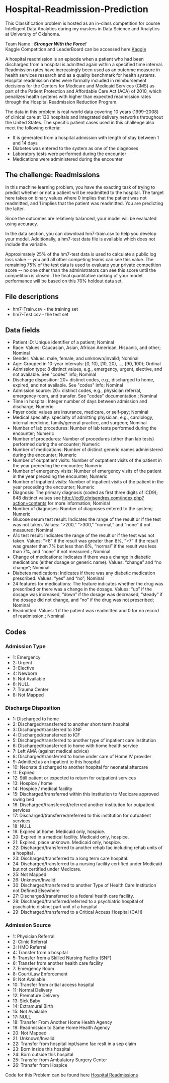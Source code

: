 # Hospital-Readmission-Prediction

This Classification problem is hosted as an in-class competition for course Intelligent Data Analytics during my masters in Data Science and Analytics at University of Oklahoma.

Team Name : **_Stronger With the Force!_**\
Kaggle Competition and LeaderBoard can be accessed here [Kaggle](https://www.kaggle.com/c/5103-ida-hm7-2021/leaderboard)

A hospital readmission is an episode when a patient who had been discharged from a hospital is admitted again within a specified time interval. Readmission rates have increasingly been used as an outcome measure in health services research and as a quality benchmark for health systems. Hospital readmission rates were formally included in reimbursement decisions for the Centers for Medicare and Medicaid Services (CMS) as part of the Patient Protection and Affordable Care Act (ACA) of 2010, which penalizes health systems with higher than expected readmission rates through the Hospital Readmission Reduction Program.

The data in this problem is real-world data covering 10 years (1999–2008) of clinical care at 130 hospitals and integrated delivery networks throughout the United States. The specific patient cases used in this challenge also meet the following criteria:

 * It is generated from a hospital admission with length of stay between 1 and 14 days
 * Diabetes was entered to the system as one of the diagnoses
 * Laboratory tests were performed during the encounter
 * Medications were administered during the encounter

## The challenge: Readmissions

In this machine learning problem, you have the exacting task of trying to predict whether or not a patient will be readmitted to the hospital. The target here takes on binary values where 0 implies that the patient was not readmitted, and 1 implies that the patient was readmitted. You are predicting the latter.

Since the outcomes are relatively balanced, your model will be evaluated using accuracy.

In the data section, you can download hm7-train.csv to help you develop your model. Additionally, a hm7-test data file is available which does not include the  variable.

Approximately 25% of the hm7-test data is used to calculate a public log loss value -- you and all other competing teams can see this value. The remaining 75% of the test data is used to evaluate your private competition score -- no one other than the administrators can see this score until the competition is closed. The final quantitative ranking of your model performance will be based on this 70% holdout data set. 

## File descriptions
  * hm7-Train.csv - the training set
  * hm7-Test.csv - the test set

## Data fields
 * Patient ID: Unique identifier of a patient; Nominal
 * Race: Values: Caucasian, Asian, African American, Hispanic, and other; Nominal
 * Gender: Values: male, female, and unknown/invalid; Nominal
 * Age: Grouped in 10-year intervals: \[0, 10), \[10, 20), …, \[90, 100)\; Ordinal
 * Admission type: 8 distinct values, e.g., emergency, urgent, elective, and not available. See "codes" info; Nominal
 * Discharge disposition: 20+ distinct codes, e.g., discharged to home, expired, and not available. See "codes" info; Nominal
 * Admission source: 20+ distinct codes, e.g., physician referral, emergency room, and transfer. See "codes" documentation.; Nominal
 * Time in hospital: Integer number of days between admission and discharge; Numeric
 * Payer code: values are insurance, medicare, or self-pay; Nominal
 * Medical specialty: specialty of admitting physician, e.g., cardiology, internal medicine, family/general practice, and surgeon; Nominal
 * Number of lab procedures: Number of lab tests performed during the encounter; Numeric
 * Number of procedures: Number of procedures (other than lab tests) performed during the encounter; Numeric
 * Number of medications: Number of distinct generic names administered during the encounter; Numeric
 * Number of outpatient visits: Number of outpatient visits of the patient in the year preceding the encounter; Numeric
 * Number of emergency visits: Number of emergency visits of the patient in the year preceding the encounter; Numeric
 * Number of inpatient visits: Number of inpatient visits of the patient in the year preceding the encounter; Numeric
 * Diagnosis: The primary diagnosis (coded as first three digits of ICD9); 848 distinct values see http://icd9.chrisendres.com/index.php?action=contents for more information; Nominal
 * Number of diagnoses: Number of diagnoses entered to the system; Numeric
 * Glucose serum test result: Indicates the range of the result or if the test was not taken. Values: “>200,” “>300,” “normal,” and “none” if not measured; Nominal
 * A1c test result: Indicates the range of the result or if the test was not taken. Values: “>8” if the result was greater than 8%, “>7” if the result was greater than 7% but less than 8%, “normal” if the result was less than 7%, and “none” if not measured.; Nominal
 * Change of medications: Indicates if there was a change in diabetic medications (either dosage or generic name). Values: “change” and “no change”; Nominal
 * Diabetes medications: Indicates if there was any diabetic medication prescribed. Values: “yes” and “no”; Nominal
 * 24 features for medications: The feature indicates whether the drug was prescribed or there was a change in the dosage. Values: “up” if the dosage was increased, “down” if the dosage was decreased, “steady” if the dosage did not change, and “no” if the drug was not prescribed; Nominal
 * Readmitted: Values: 1 if the patient was readmitted and 0 for no record of readmission.; Nominal

## Codes
### Admission Type
  * 1: Emergency
  * 2: Urgent
  * 3: Elective
  * 4: Newborn
  * 5: Not Available
  * 6: NULL
  * 7: Trauma Center
  * 8: Not Mapped
### Discharge Disposition

  * 1: Discharged to home
  * 2: Discharged/transferred to another short term hospital
  * 3: Discharged/transferred to SNF
  * 4: Discharged/transferred to ICF
  * 5: Discharged/transferred to another type of inpatient care institution
  * 6: Discharged/transferred to home with home health service
  * 7: Left AMA (against medical advice)
  * 8: Discharged/transferred to home under care of Home IV provider
  * 9: Admitted as an inpatient to this hospital
  * 10: Neonate discharged to another hospital for neonatal aftercare
  * 11: Expired
  * 12: Still patient or expected to return for outpatient services
  * 13: Hospice / home
  * 14: Hospice / medical facility
  * 15: Discharged/transferred within this institution to Medicare approved swing bed
  * 16: Discharged/transferred/referred another institution for outpatient services
  * 17: Discharged/transferred/referred to this institution for outpatient services
  * 18: NULL
  * 19: Expired at home. Medicaid only, hospice.
  * 20: Expired in a medical facility. Medicaid only, hospice.
  * 21: Expired, place unknown. Medicaid only, hospice.
  * 22: Discharged/transferred to another rehab fac including rehab units of a hospital .
  * 23: Discharged/transferred to a long term care hospital.
  * 24: Discharged/transferred to a nursing facility certified under Medicaid but not certified under Medicare.
  * 25: Not Mapped
  * 26: Unknown/Invalid
  * 30: Discharged/transferred to another Type of Health Care Institution not Defined Elsewhere
  * 27: Discharged/transferred to a federal health care facility.
  * 28: Discharged/transferred/referred to a psychiatric hospital of psychiatric distinct part unit of a hospital
  * 29: Discharged/transferred to a Critical Access Hospital (CAH)

### Admission Source
  * 1: Physician Referral
  * 2: Clinic Referral
  * 3: HMO Referral
  * 4: Transfer from a hospital
  * 5: Transfer from a Skilled Nursing Facility (SNF)
  * 6: Transfer from another health care facility
  * 7: Emergency Room
  * 8: Court/Law Enforcement
  * 9: Not Available
  * 10: Transfer from critial access hospital
  * 11: Normal Delivery
  * 12: Premature Delivery
  * 13: Sick Baby
  * 14: Extramural Birth
  * 15: Not Available
  * 17: NULL
  * 18: Transfer From Another Home Health Agency
  * 19: Readmission to Same Home Health Agency
  * 20: Not Mapped
  * 21: Unknown/Invalid
  * 22: Transfer from hospital inpt/same fac reslt in a sep claim
  * 23: Born inside this hospital
  * 24: Born outside this hospital
  * 25: Transfer from Ambulatory Surgery Center
  * 26: Transfer from Hospice

Code for this Problem can be found here [Hospital Readmissions](./hosp_readmission.R)
